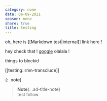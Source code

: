 ```yaml
---
category: none
date: 06-09-2021
season: none
share: true
title: testing
---
```


oh, here is [[Markdown test\|internal]]  link here !  
  
hey check that ! [google](https://www.google.fr) olalala !  
  
  
things to blockid   
  
[[testing::rmn-transclude]]

{: .note} 
> **Note**{: .ad-title-note}  
> test follow